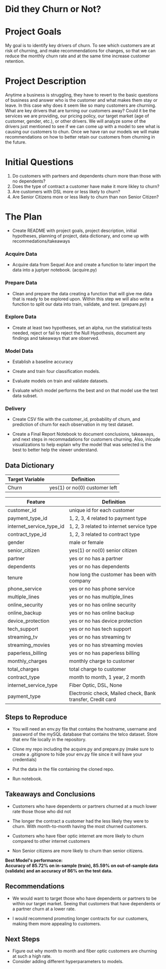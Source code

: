 # Did they Churn or Not?

# Project Goals

My goal is to identify key drivers of churn. To see which customers are at risk of churning, and make recommendations for changes, so that we can reduce the monthly churn rate and at the same time increase customer retention.

# Project Description

Anytime a business is struggling, they have to revert to the basic questions of business and answer who is the customer and what makes them stay or leave. In this case why does it seem like so many customers are churning. What are key drivers that are turning our customers away? Could it be the services we are providing, our pricing policy, our target market (age of customer, gender, etc.), or other drivers. We will analyze some of the drivers just mentioned to see if we can come up with a model to see what is causing our customers to chun. Once we have ran our models we will make recommendations on how to better retain our customers from churning in the future. 

# Initial Questions

 1. Do customers with partners and dependents churn more than those with no dependents?
 2. Does the type of contract a customer have make it more likley to churn?
 3. Are customers with DSL more or less likely to churn?
 4. Are Senior Citizens more or less likely to churn than non Senior Citizen?

# The Plan

 - Create README with project goals, project description, initial hypotheses, planning of project, data dictionary, and come up with recommedations/takeaways

### Acquire Data
 - Acquire data from Sequel Ace and create a function to later import the data into a juptyer notebook. (acquire.py)

### Prepare Data
 - Clean and prepare the data creating a function that will give me data that is ready to be explored upon. Within this step we will also write a function to split our data into train, validate, and test. (prepare.py) 
 
### Explore Data
 - Create at least two hypotheses, set an alpha, run the statistical tests needed, reject or fail to reject the Null Hypothesis, document any findings and takeaways that are observed.
 
### Model Data 
 - Establish a baseline accuracy
 
 - Create and train four classification models.
 
 - Evaluate models on train and validate datasets.
 
 - Evaluate which model performs the best and on that model use the test data subset.
 
### Delivery  
 - Create CSV file with the customer_id, probability of churn, and prediction of churn for each observation in my test dataset.
 
 - Create a Final Report Notebook to document conclusions, takeaways, and next steps in recommadations for customers churning. Also, inlcude visualizations to help explain why the model that was selected is the best to better help the viewer understand. 


## Data Dictionary


| Target Variable |     Definition     |
| --------------- | ------------------ |
|      Churn      | yes(1) or no(0) customer left |

| Feature  | Definition |
| ------------- | ------------- |
| customer_id  | unique id for each customer  |
| payment_type_id | 1, 2, 3, 4 related to payment type |
| internet_service_type_id | 1, 2, 3 related to internet service type |
| contract_type_id | 1, 2, 3 related to contract type |
| gender | male or female |
| senior_citizen | yes(1) or no(0) senior citizen |
| partner | yes or no has a partner | 
| dependents | yes or no has dependents |
| tenure | how long the customer has been with company |
| phone_service | yes or no has phone service |
| multiple_lines | yes or no has multiple_lines |
| online_security | yes or no has online security |
| online_backup | yes or no has online backup |
| device_protection | yes or no has device protection |
| tech_support | yes or no has tech support |
| streaming_tv | yes or no has streaming tv |
| streaming_movies | yes or no has streaming movies |
| paperless_billing | yes or no has paperless billing |
| monthly_charges | monthly charge to customer |
| total_charges | total charge to customer |
| contract_type |  month to month, 1 year, 2 month |
| internet_service_type | Fiber Optic, DSL, None | 
| payment_type | Electronic check, Mailed check, Bank transfer, Credit card |

## Steps to Reproduce

 - You will need an env.py file that contains the hostname, username and password of the mySQL database that contains the telco dataset. Store that env file locally in the repository.

- Clone my repo including the acquire.py and prepare.py (make sure to create a .gitignore to hide your env.py file since it will have your credentials)

- Put the data in the file containing the cloned repo.

- Run notebook.

## Takeaways and Conclusions

 - Customers who have dependents or partners churned at a much lower rate those those who did not
  
 - The longer the contract a customer had the less likely they were to churn. With month-to-month having the most churned customers.
 
 - Customers who have fiber optic internet are more likely to churn compared to other internet customers
 
 - Non Senior citizens are more likely to churn than senior citizens.
 
**Best Model's performance:<br>
Accuracy of 85.72% on in-sample (train), 85.59% on out-of-sample data (validate) and an accuracy of 86% on the test data.**

## Recommendations
- We would want to target those who have dependents or partners to be within our target market. Seeing that customers that have dependents or a partner churn at a lower rate.

- I would recommend promoting longer contracts for our customers, making them more appealing to customers.

## Next Steps

- Figure out why month to month and fiber optic customers are churning at such a high rate.
- Consider adding different hyperparameters to models. 
